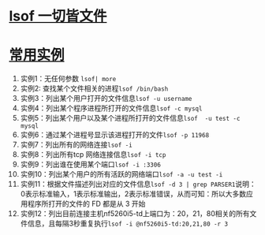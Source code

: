 # [lsof 一切皆文件](https://linuxtools-rst.readthedocs.io/zh_CN/latest/tool/lsof.html)       
# [常用实例](https://www.cnblogs.com/peida/archive/2013/02/26/2932972.html)      
1. 实例1：无任何参数 `lsof| more`    
2. 实例2: 查找某个文件相关的进程`lsof /bin/bash`
3. 实例3：列出某个用户打开的文件信息`lsof -u username` 
4. 实例4：列出某个程序进程所打开的文件信息`lsof -c mysql`
5. 实例5：列出某个用户以及某个进程所打开的文件信息`lsof  -u test -c mysql`
6. 实例6：通过某个进程号显示该进程打开的文件`lsof -p 11968`
7. 实例7：列出所有的网络连接`lsof -i`
8. 实例8：列出所有tcp 网络连接信息`lsof -i tcp`
9. 实例9：列出谁在使用某个端口`lsof -i :3306`
10. 实例10：列出某个用户的所有活跃的网络端口`lsof -a -u test -i`
11. 实例11：根据文件描述列出对应的文件信息`lsof -d 3 | grep PARSER1`说明： 0表示标准输入，1表示标准输出，2表示标准错误，从而可知：所以大多数应用程序所打开的文件的 FD 都是从 3 开始
12. 实例12：列出目前连接主机nf5260i5-td上端口为：20，21，80相关的所有文件信息，且每隔3秒重复执行`lsof -i @nf5260i5-td:20,21,80 -r 3`
